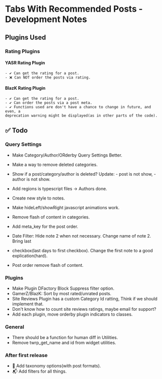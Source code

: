 # Tabs With Recommended Posts - Development Notes

## Plugins Used

### Rating Plugins

#### YASR Rating Plugin

    - ✔ Can get the rating for a post.
    - ❌ Can NOT order the posts via rating.

#### BlazK Rating Plugin

    - ✔ Can get the rating for a post.
    - ✔ Can order the posts via a post meta.
    - ✔ Functions used are don't have a chance to change in future, and even, a
    deprecation warning might be displayed(as in other parts of the code).

## ✅ Todo

### Query Settings

- Make Category/Author/ORderby Query Settings Better.
- Make a way to remove deleted categories.
- Show if a post/category/author is deleted? Update: - post is not show, - author is not show.
- Add regions is typescript files -> Authors done.

- Create new style to notes.

- Make hideLeft/showRight javascript animations work.

- Remove flash of content in categories.

- Add meta_key for the post order.
- Date Filter: Hide note 2 when not necessary. Change name of note 2. Bring last
- checkbox(last days to first checkbox). Change the first note to a good explication(hard).
- Post order remove flash of content.

### Plugins

- Make Plugin DFactory Block Suppress filter option.
- GamerZ/BlazK: Sort by most rated/unrated posts.
- Site Reviews Plugin has a custom Category Id ratting, Think if we should implement that.
- Don't know how to count site reviews ratings, maybe email for support?
- Add each plugin, move orderby plugin indicators to classes.

### General

- There should be a function for human diff in Utilities.
- Remove twrp_get_name and id from widget utilities.

### After first release

- 🥇 Add taxonomy options(with post formats).
- 📬 Add filters for all things.
